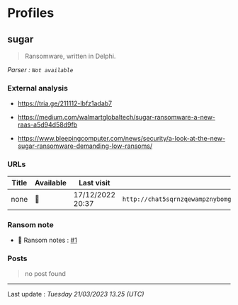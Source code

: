 # Profiles

## **sugar**

> Ransomware, written in Delphi.

_Parser : `Not available`_

### External analysis
- https://tria.ge/211112-lbfz1adab7

- https://medium.com/walmartglobaltech/sugar-ransomware-a-new-raas-a5d94d58d9fb

- https://www.bleepingcomputer.com/news/security/a-look-at-the-new-sugar-ransomware-demanding-low-ransoms/

### URLs
| Title | Available | Last visit | fqdn | Screenshot 
|---|---|---|---|---|
| none | 🔴 | 17/12/2022 20:37 | `http://chat5sqrnzqewampznybomgn4hf2m53tybkarxk4sfaktwt7oqpkcvyd.onion` | <a href="https://www.ransomware.live/screenshots/chat5sqrnzqewampznybomgn4hf2m53tybkarxk4sfaktwt7oqpkcvyd-onion.png" target=_blank>📸</a> | 


### Ransom note
* 📝 Ransom notes :  <a href="/ransomware_notes/sugar/sugar.txt" target=_blank>#1</a> 

### Posts

> no post found


 --- 


Last update : _Tuesday 21/03/2023 13.25 (UTC)_

